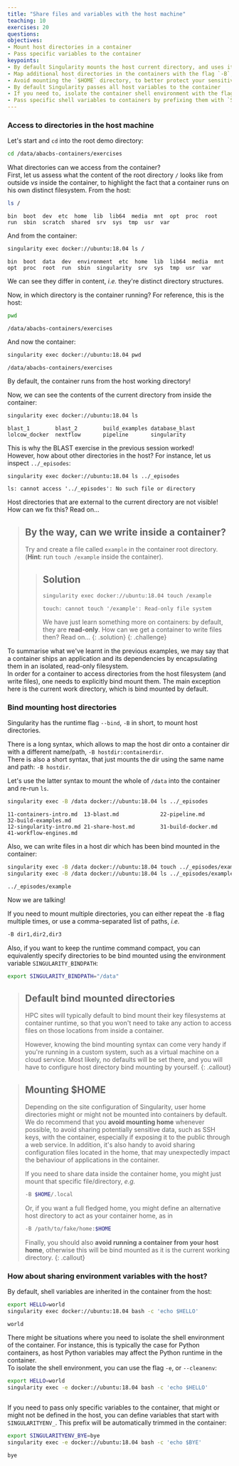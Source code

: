 ```yaml
---
title: "Share files and variables with the host machine"
teaching: 10
exercises: 20
questions:
objectives:
- Mount host directories in a container
- Pass specific variables to the container
keypoints:
- By default Singularity mounts the host current directory, and uses it as the container working directory
- Map additional host directories in the containers with the flag `-B`, or the variable `SINGULARITY_BINDPATH`
- Avoid mounting the `$HOME` directory, to better protect your sensitive data in the host
- By default Singularity passes all host variables to the container
- If you need to, isolate the container shell environment with the flag `-e`
- Pass specific shell variables to containers by prefixing them with `SINGULARITYENV_`
---
```



### Access to directories in the host machine

Let's start and `cd` into the root demo directory:

```bash
cd /data/abacbs-containers/exercises
```

What directories can we access from the container?  
First, let us assess what the content of the root directory `/` looks like from outside *vs* inside the container, to highlight the fact that a container runs on his own distinct filesystem.  From the host:

```bash
ls /
```

```output
bin  boot  dev  etc  home  lib  lib64  media  mnt  opt  proc  root  run  sbin  scratch  shared  srv  sys  tmp  usr  var
```

And from the container:

```bash
singularity exec docker://ubuntu:18.04 ls /
```

```output
bin  boot  data  dev  environment  etc	home  lib  lib64  media  mnt  opt  proc  root  run  sbin  singularity  srv  sys  tmp  usr  var
```

We can see they differ in content, *i.e.* they're distinct directory structures.

Now, in which directory is the container running?  For reference, this is the host:

```bash
pwd
```

```output
/data/abacbs-containers/exercises
```

And now the container:
```bash
singularity exec docker://ubuntu:18.04 pwd
```

```output
/data/abacbs-containers/exercises
```

By default, the container runs from the host working directory!

Now, we can see the contents of the current directory from inside the container:

 ```bash
 singularity exec docker://ubuntu:18.04 ls
 ```

 ```output
 blast_1        blast_2        build_examples database_blast lolcow_docker  nextflow       pipeline       singularity
 ```

This is why the BLAST exercise in the previous session worked!  
However, how about other directories in the host?  For instance, let us inspect `../_episodes`:

```bash
singularity exec docker://ubuntu:18.04 ls ../_episodes
```

```error
ls: cannot access '../_episodes': No such file or directory
```

Host directories that are external to the current directory are not visible!  How can we fix this?  Read on...


> ## By the way, can we write inside a container?
> 
> Try and create a file called `example` in the container root directory.  (**Hint**: run `touch /example` inside the container).
> 
> > ## Solution
> > 
> > ```bash
> > singularity exec docker://ubuntu:18.04 touch /example
> > ```
> > 
> > ```error
> > touch: cannot touch '/example': Read-only file system
> > ```
> > 
> > We have just learn something more on containers: by default, they are **read-only**.  How can we get a container to write files then?  Read on...
> {: .solution}
{: .challenge}


To summarise what we've learnt in the previous examples, we may say that a container ships an application and its dependencies by encapsulating them in an isolated, read-only filesystem.  
In order for a container to access directories from the host filesystem (and write files), one needs to explicitly bind mount them.  The main exception here is the current work directory, which is bind mounted by default.


### Bind mounting host directories

Singularity has the runtime flag `--bind`, `-B` in short, to mount host directories.

There is a long syntax, which allows to map the host dir onto a container dir with a different name/path, `-B hostdir:containerdir`.  
There is also a short syntax, that just mounts the dir using the same name and path: `-B hostdir`.

Let's use the latter syntax to mount the whole of `/data` into the container and re-run `ls`.

```bash
singularity exec -B /data docker://ubuntu:18.04 ls ../_episodes
```

```output
11-containers-intro.md  13-blast.md             22-pipeline.md          32-build-examples.md
12-singularity-intro.md 21-share-host.md        31-build-docker.md      41-workflow-engines.md
```

Also, we can write files in a host dir which has been bind mounted in the container:

```bash
singularity exec -B /data docker://ubuntu:18.04 touch ../_episodes/example
singularity exec -B /data docker://ubuntu:18.04 ls ../_episodes/example
```

```output
../_episodes/example
```

Now we are talking!

If you need to mount multiple directories, you can either repeat the `-B` flag multiple times, or use a comma-separated list of paths, *i.e.*

```bash
-B dir1,dir2,dir3
```

Also, if you want to keep the runtime command compact, you can equivalently specify directories to be bind mounted using the environment variable `SINGULARITY_BINDPATH`:

```bash
export SINGULARITY_BINDPATH="/data"
```


> ## Default bind mounted directories
> 
> HPC sites will typically default to bind mount their key filesystems at container runtime, so that you won't need to take any action to access files on those locations from inside a container.
> 
> However, knowing the bind mounting syntax can come very handy if you're running in a custom system, such as a virtual machine on a cloud service.  Most likely, no defaults will be set there, and you will have to configure host directory bind mounting by yourself.
{: .callout}


> ## Mounting $HOME
>
> Depending on the site configuration of Singularity, user home directories might or might not be mounted into containers by default.  
> We do recommend that you **avoid mounting home** whenever possible, to avoid sharing potentially sensitive data, such as SSH keys, with the container, especially if exposing it to the public through a web service.  In addition, it's also handy to avoid sharing configuration files located in the home, that may unexpectedly impact the behaviour of applications in the container.
>
> If you need to share data inside the container home, you might just mount that specific file/directory, *e.g.*
>
> ```bash
> -B $HOME/.local
> ```
>
> Or, if you want a full fledged home, you might define an alternative host directory to act as your container home, as in
>
> ```bash
> -B /path/to/fake/home:$HOME
> ```
>
> Finally, you should also **avoid running a container from your host home**, otherwise this will be bind mounted as it is the current working directory.
{: .callout}


### How about sharing environment variables with the host?

By default, shell variables are inherited in the container from the host:

```bash
export HELLO=world
singularity exec docker://ubuntu:18.04 bash -c 'echo $HELLO'
```

```output
world
```

There might be situations where you need to isolate the shell environment of the container.  For instance, this is typically the case for Python containers, as host Python variables may affect the Python runtime in the container.  
To isolate the shell environment, you can use the flag `-e`, or `--cleanenv`:  

```bash
export HELLO=world
singularity exec -e docker://ubuntu:18.04 bash -c 'echo $HELLO'
```

```output

```

If you need to pass only specific variables to the container, that might or might not be defined in the host, you can define variables that start with `SINGULARITYENV_`.  This prefix will be automatically trimmed in the container:

```bash
export SINGULARITYENV_BYE=bye
singularity exec -e docker://ubuntu:18.04 bash -c 'echo $BYE'
```

```output
bye
```

